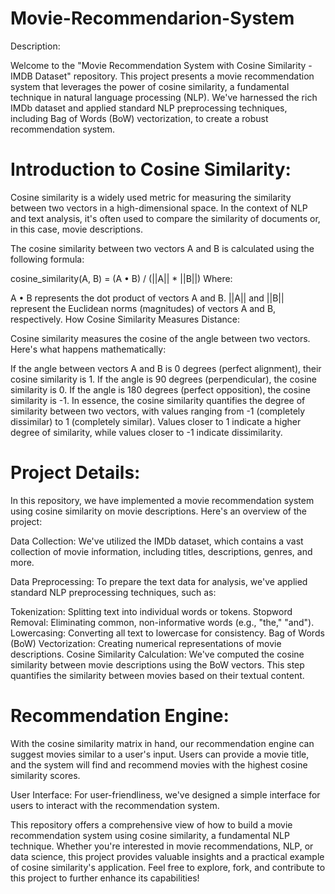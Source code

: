 # Movie-Recommendarion-System
Description:

Welcome to the "Movie Recommendation System with Cosine Similarity - IMDB Dataset" repository. This project presents a movie recommendation system that leverages the power of cosine similarity, a fundamental technique in natural language processing (NLP). We've harnessed the rich IMDb dataset and applied standard NLP preprocessing techniques, including Bag of Words (BoW) vectorization, to create a robust recommendation system.

# Introduction to Cosine Similarity:

Cosine similarity is a widely used metric for measuring the similarity between two vectors in a high-dimensional space. In the context of NLP and text analysis, it's often used to compare the similarity of documents or, in this case, movie descriptions.

The cosine similarity between two vectors A and B is calculated using the following formula:

cosine_similarity(A, B) = (A • B) / (||A|| * ||B||)
Where:

A • B represents the dot product of vectors A and B.
||A|| and ||B|| represent the Euclidean norms (magnitudes) of vectors A and B, respectively.
How Cosine Similarity Measures Distance:

Cosine similarity measures the cosine of the angle between two vectors. Here's what happens mathematically:

If the angle between vectors A and B is 0 degrees (perfect alignment), their cosine similarity is 1.
If the angle is 90 degrees (perpendicular), the cosine similarity is 0.
If the angle is 180 degrees (perfect opposition), the cosine similarity is -1.
In essence, the cosine similarity quantifies the degree of similarity between two vectors, with values ranging from -1 (completely dissimilar) to 1 (completely similar). Values closer to 1 indicate a higher degree of similarity, while values closer to -1 indicate dissimilarity.

# Project Details:

In this repository, we have implemented a movie recommendation system using cosine similarity on movie descriptions. Here's an overview of the project:

Data Collection: We've utilized the IMDb dataset, which contains a vast collection of movie information, including titles, descriptions, genres, and more.

Data Preprocessing: To prepare the text data for analysis, we've applied standard NLP preprocessing techniques, such as:

Tokenization: Splitting text into individual words or tokens.
Stopword Removal: Eliminating common, non-informative words (e.g., "the," "and").
Lowercasing: Converting all text to lowercase for consistency.
Bag of Words (BoW) Vectorization: Creating numerical representations of movie descriptions.
Cosine Similarity Calculation: We've computed the cosine similarity between movie descriptions using the BoW vectors. This step quantifies the similarity between movies based on their textual content.

# Recommendation Engine:
With the cosine similarity matrix in hand, our recommendation engine can suggest movies similar to a user's input. Users can provide a movie title, and the system will find and recommend movies with the highest cosine similarity scores.


User Interface: For user-friendliness, we've designed a simple interface for users to interact with the recommendation system.

This repository offers a comprehensive view of how to build a movie recommendation system using cosine similarity, a fundamental NLP technique. Whether you're interested in movie recommendations, NLP, or data science, this project provides valuable insights and a practical example of cosine similarity's application. Feel free to explore, fork, and contribute to this project to further enhance its capabilities!
